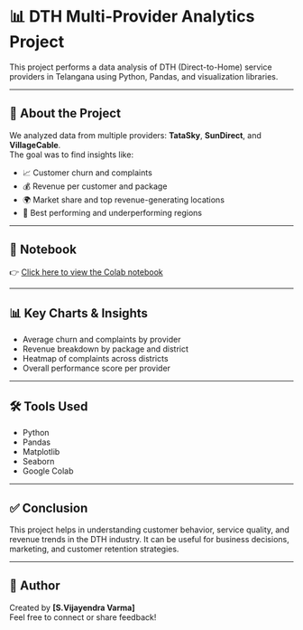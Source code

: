 # 📊 DTH Multi-Provider Analytics Project

This project performs a data analysis of DTH (Direct-to-Home) service providers in Telangana using Python, Pandas, and visualization libraries.

---

## 📁 About the Project

We analyzed data from multiple providers: **TataSky**, **SunDirect**, and **VillageCable**.  
The goal was to find insights like:

- 📈 Customer churn and complaints
- 💰 Revenue per customer and package
- 🌍 Market share and top revenue-generating locations
- 🎯 Best performing and underperforming regions

---

## 📄 Notebook

👉 [Click here to view the Colab notebook](DTH_Analytics_Project.ipynb)

---

## 📊 Key Charts & Insights

- Average churn and complaints by provider
- Revenue breakdown by package and district
- Heatmap of complaints across districts
- Overall performance score per provider

---

## 🛠️ Tools Used

- Python  
- Pandas  
- Matplotlib  
- Seaborn  
- Google Colab  

---

## ✅ Conclusion

This project helps in understanding customer behavior, service quality, and revenue trends in the DTH industry. It can be useful for business decisions, marketing, and customer retention strategies.

---

## 📌 Author

Created by **[S.Vijayendra Varma]**  
Feel free to connect or share feedback!

